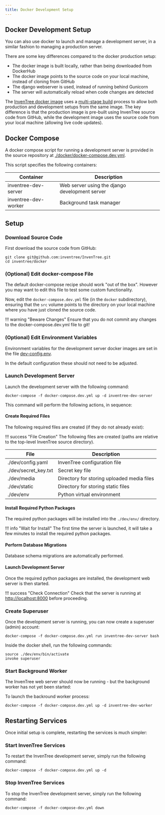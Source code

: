```yaml
---
title: Docker Development Setup
---
```


## Docker Development Setup

You can also use docker to launch and manage a development server, in a similar fashion to managing a production server.

There are some key differences compared to the docker production setup:

- The docker image is built locally, rather than being downloaded from DockerHub
- The docker image points to the source code on your local machine, instead of cloning from GitHub
- The django webserver is used, instead of running behind Gunicorn
- The server will automatically reload when code changes are detected

The [InvenTree docker image](https://github.com/inventree/InvenTree/blob/master/docker/Dockerfile) uses a [multi-stage build](https://docs.docker.com/develop/develop-images/multistage-build/) process to allow both production and development setups from the same image. The key difference is that the production image is pre-built using InvenTree source code from GitHub, while the development image uses the source code from your local machine (allowing live code updates).

## Docker Compose

A docker compose script for running a development server is provided in the source repository at [./docker/docker-compose.dev.yml](https://github.com/inventree/InvenTree/blob/master/docker/docker-compose.dev.yml).

This script specifies the following containers:

| Container | Description |
| --- | --- |
| inventree-dev-server | Web server using the django development server |
| inventree-dev-worker | Background task manager |

## Setup

### Download Source Code

First download the source code from GitHub:

```
git clone git@github.com:inventree/InvenTree.git
cd inventree/docker
```

### (Optional) Edit docker-compose File

The default docker-compose recipe should work "out of the box". However you may want to edit this file to test some custom functionality.

Now, edit the `docker-compose.dev.yml` file (in the `docker` subdirectory), ensuring that the `src` volume points to the directory on your local machine where you have just cloned the source code.

!!! warning "Beware Changes"
    Ensure that you do not commit any changes to the docker-compose.dev.yml file to git!

### (Optional) Edit Environment Variables

Environment variables for the development server docker images are set in the file [dev-config.env](https://github.com/inventree/InvenTree/blob/master/docker/dev-config.env).

In the default configuration these should not need to be adjusted.

### Launch Development Server

Launch the development server with the following command:

```
docker-compose -f docker-compose.dev.yml up -d inventree-dev-server
```

This command will perform the following actions, in sequence:

#### Create Required Files

The following required files are created (if they do not already exist):

!!! success "File Creation"
    The following files are created (paths are relative to the top-level InvenTree source directory).

| File | Description |
| --- | --- |
| ./dev/config.yaml | InvenTree configuration file |
| ./dev/secret_key.txt | Secret key file |
| ./dev/media | Directory for storing uploaded media files |
| ./dev/static | Directory for storing static files |
| ./dev/env | Python virtual environment |

#### Install Required Python Packages

The required python packages will be installed into the `./dev/env/` directory.

!!! info "Wait for Install"
    The first time the server is launched, it will take a few minutes to install the required python packages.

#### Perform Database Migrations

Database schema migrations are automatically performed.

#### Launch Development Server

Once the required python packages are installed, the development web server is then started.

!!! success "Check Connection"
    Check that the server is running at [http://localhost:8000](http://localhost:8000) before proceeding.

### Create Superuser

Once the development server is running, you can now create a superuser (admin) account:

```
docker-compose -f docker-compose.dev.yml run inventree-dev-server bash
```

Inside the docker shell, run the following commands:

```
source ./dev/env/bin/activate
invoke superuser
```

### Start Background Worker

The InvenTree web server should now be running - but the background worker has not yet been started:

To launch the backround worker process:

```
docker-compose -f docker-compose.dev.yml up -d inventree-dev-worker
```

## Restarting Services

Once initial setup is complete, restarting the services is much simpler:

### Start InvenTree Services

To restart the InvenTree development server, simply run the following command:

```
docker-compose -f docker-compose.dev.yml up -d
```

### Stop InvenTree Services

To stop the InvenTree development server, simply run the following command:

```
docker-compose -f docker-compose-dev.yml down
```
